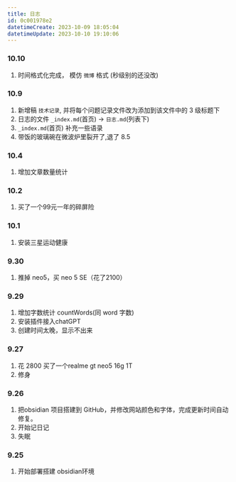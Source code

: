 ```yaml
---
title: 日志
id: 0c001978e2
datetimeCreate: 2023-10-09 18:05:04
datetimeUpdate: 2023-10-10 19:10:06
---
```

### 10.10
1. 时间格式化完成， 模仿 `微博` 格式 (秒级别的还没改)
### 10.9
1. 新增稿 `技术记录`, 并将每个问题记录文件改为添加到该文件中的 3 级标题下
2. 日志的文件 `_index.md`(首页) → `日志.md`(列表下)
3. `_index.md`(首页) 补充一些语录
4. 带饭的玻璃碗在微波炉里裂开了,退了 8.5
### 10.4
1. 增加文章数量统计
### 10.2
1. 买了一个99元一年的碎屏险
### 10.1
1. 安装三星运动健康
### 9.30
1. 推掉 neo5，买 neo 5 SE（花了2100）


### 9.29
1. 增加字数统计 countWords(同 word 字数)
2. 安装插件接入chatGPT
3. 创建时间太晚，显示不出来


### 9.27
1. 花 2800 买了一个realme gt neo5 16g 1T
2. 修身
### 9.26
1. 把obsidian 项目搭建到 GitHub，并修改网站颜色和字体，完成更新时间自动修复。
2. 开始记日记
3. 失眠

### 9.25
1. 开始部署搭建 obsidian环境